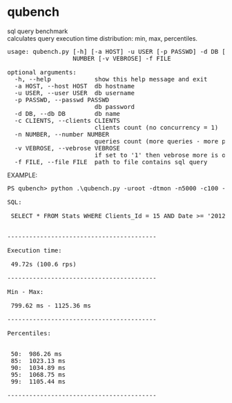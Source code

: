 qubench
=======

sql query benchmark<br />
calculates query execution time distribution: min, max, percentiles. 

<pre>
usage: qubench.py [-h] [-a HOST] -u USER [-p PASSWD] -d DB [-c CLIENTS] -n
                  NUMBER [-v VEBROSE] -f FILE

optional arguments:
  -h, --help            show this help message and exit
  -a HOST, --host HOST  db hostname
  -u USER, --user USER  db username
  -p PASSWD, --passwd PASSWD
                        db password
  -d DB, --db DB        db name
  -c CLIENTS, --clients CLIENTS
                        clients count (no concurrency = 1)
  -n NUMBER, --number NUMBER
                        queries count (more queries - more precision
  -v VEBROSE, --vebrose VEBROSE
                        if set to '1' then vebrose more is on
  -f FILE, --file FILE  path to file contains sql query
</pre>

EXAMPLE:

<pre>
PS qubench> python .\qubench.py -uroot -dtmon -n5000 -c100 --file=query.txt

SQL:

 SELECT * FROM Stats WHERE Clients_Id = 15 AND Date >= '2012-11-01' AND Date <= '2012-11-30' ORDER BY Date ASC


-----------------------------------------

Execution time:

 49.72s (100.6 rps)

-----------------------------------------

Min - Max:

 799.62 ms - 1125.36 ms

-----------------------------------------

Percentiles:


 50:  986.26 ms
 85:  1023.13 ms
 90:  1034.89 ms
 95:  1068.75 ms
 99:  1105.44 ms

-----------------------------------------
</pre>